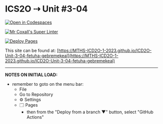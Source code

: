# ICS2O ⇢ Unit #3-04

[![Open in Codespaces](https://classroom.github.com/assets/launch-codespace-7f7980b617ed060a017424585567c406b6ee15c891e84e1186181d67ecf80aa0.svg)](https://classroom.github.com/open-in-codespaces?assignment_repo_id=14685788)

[![Mr Coxall's Super Linter](https://github.com/MTHS-ICD2O-1-2023/ICD2O-Unit-3-04-fetuha-gebremekeal/workflows/Mr%20Coxall's%20Super%20Linter/badge.svg)](https://github.com/MTHS-ICD2O-1-2023/ICD2O-Unit-3-04-fetuha-gebremekeal/actions)

[![Deploy Pages](https://github.com/MTHS-ICD2O-1-2023/ICD2O-Unit-3-04-fetuha-gebremekeal/workflows/Deploy%20Pages/badge.svg)](https://github.com/MTHS-ICD2O-1-2023/ICD2O-Unit-3-04-fetuha-gebremekeal/actions)

This site can be found at: [https://MTHS-ICD2O-1-2023.github.io/ICD2O-Unit-3-04-fetuha-gebremekeal](https://MTHS-ICD2O-1-2023.github.io/ICD2O-Unit-3-04-fetuha-gebremekeal)

---

**NOTES ON INITIAL LOAD:**
- remember to goto on the menu bar:
  - File
  - Go to Repository
  - ⚙ Settings
  - 🗔 Pages
    - then from the "Deploy from a branch ▼" button, select "GitHub Actions"
